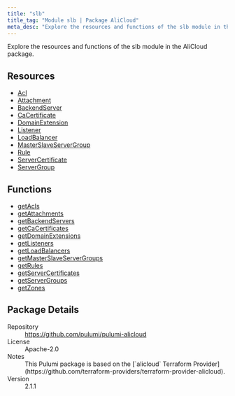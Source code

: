 ```yaml
---
title: "slb"
title_tag: "Module slb | Package AliCloud"
meta_desc: "Explore the resources and functions of the slb module in the AliCloud package."
---
```


<!-- WARNING: this file was generated by Pulumi Docs Generator. -->
<!-- Do not edit by hand unless you're certain you know what you are doing! -->

Explore the resources and functions of the slb module in the AliCloud package.

<h2 id="resources">Resources</h2>
<ul class="api">
    <li><a href="acl" title="Acl"><span class="symbol resource"></span>Acl</a></li>
    <li><a href="attachment" title="Attachment"><span class="symbol resource"></span>Attachment</a></li>
    <li><a href="backendserver" title="BackendServer"><span class="symbol resource"></span>BackendServer</a></li>
    <li><a href="cacertificate" title="CaCertificate"><span class="symbol resource"></span>CaCertificate</a></li>
    <li><a href="domainextension" title="DomainExtension"><span class="symbol resource"></span>DomainExtension</a></li>
    <li><a href="listener" title="Listener"><span class="symbol resource"></span>Listener</a></li>
    <li><a href="loadbalancer" title="LoadBalancer"><span class="symbol resource"></span>LoadBalancer</a></li>
    <li><a href="masterslaveservergroup" title="MasterSlaveServerGroup"><span class="symbol resource"></span>MasterSlaveServerGroup</a></li>
    <li><a href="rule" title="Rule"><span class="symbol resource"></span>Rule</a></li>
    <li><a href="servercertificate" title="ServerCertificate"><span class="symbol resource"></span>ServerCertificate</a></li>
    <li><a href="servergroup" title="ServerGroup"><span class="symbol resource"></span>ServerGroup</a></li>
</ul>

<h2 id="functions">Functions</h2>
<ul class="api">
    <li><a href="getacls" title="getAcls"><span class="symbol function"></span>getAcls</a></li>
    <li><a href="getattachments" title="getAttachments"><span class="symbol function"></span>getAttachments</a></li>
    <li><a href="getbackendservers" title="getBackendServers"><span class="symbol function"></span>getBackendServers</a></li>
    <li><a href="getcacertificates" title="getCaCertificates"><span class="symbol function"></span>getCaCertificates</a></li>
    <li><a href="getdomainextensions" title="getDomainExtensions"><span class="symbol function"></span>getDomainExtensions</a></li>
    <li><a href="getlisteners" title="getListeners"><span class="symbol function"></span>getListeners</a></li>
    <li><a href="getloadbalancers" title="getLoadBalancers"><span class="symbol function"></span>getLoadBalancers</a></li>
    <li><a href="getmasterslaveservergroups" title="getMasterSlaveServerGroups"><span class="symbol function"></span>getMasterSlaveServerGroups</a></li>
    <li><a href="getrules" title="getRules"><span class="symbol function"></span>getRules</a></li>
    <li><a href="getservercertificates" title="getServerCertificates"><span class="symbol function"></span>getServerCertificates</a></li>
    <li><a href="getservergroups" title="getServerGroups"><span class="symbol function"></span>getServerGroups</a></li>
    <li><a href="getzones" title="getZones"><span class="symbol function"></span>getZones</a></li>
</ul>

<h2 id="package-details">Package Details</h2>
<dl class="package-details">
	<dt>Repository</dt>
	<dd><a href="https://github.com/pulumi/pulumi-alicloud">https://github.com/pulumi/pulumi-alicloud</a></dd>
	<dt>License</dt>
	<dd>Apache-2.0</dd>
	<dt>Notes</dt>
	<dd>This Pulumi package is based on the [`alicloud` Terraform Provider](https://github.com/terraform-providers/terraform-provider-alicloud).</dd>
	<dt>Version</dt>
	<dd>2.1.1</dd>
</dl>

